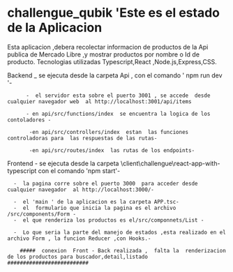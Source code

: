 ﻿# challengue_qubik  'Este es el estado  de la Aplicacion 
 
 Esta aplicacion ,debera  recolectar  informacion de productos de la  Api publica de Mercado Libre ,y mostrar  productos por nombre o Id de producto.
 Tecnologias  utilizadas  Typescript,React ,Node.js,Express,CSS.
 
 Backend _  se  ejecuta desde  la carpeta Api , con el comando ' npm run dev '-
 
          -  el servidor esta sobre el puerto 3001 , se accede  desde cualquier navegador web  al http://localhost:3001/api/items
          
          - en api/src/functions/index  se encuentra la logica de los contoladores -
          
           -en api/src/controllers/index  estan  las funciones controladoras para  las respuestas de las rutas-
           
           -en api/src/routes/index  las rutas de los endpoints-
           
Frontend 
      - se ejecuta  desde la carpeta \client\challengue\react-app-with-typescript  con el comando  'npm start'-
      
      -  la pagina corre sobre el puerto 3000  para acceder desde cualquier navegador  al http://localhost:3000/-
      
      -  el 'main ' de la aplicacion es la carpeta APP.tsc-
      -  el  formulario que inicia la pagina es el archivo  /src/components/Form -
      -  el que renderiza los productos es el/src/componnets/List -
        
      -  Lo que seria la parte del manejo de estados ,esta realizado en el archivo Form , la funcion Reducer ,con Hooks.-
        
        #####  conexion  Front - Back realizada ,  falta la  renderizacion de los productos para buscador,detail,listado ##########################



           
